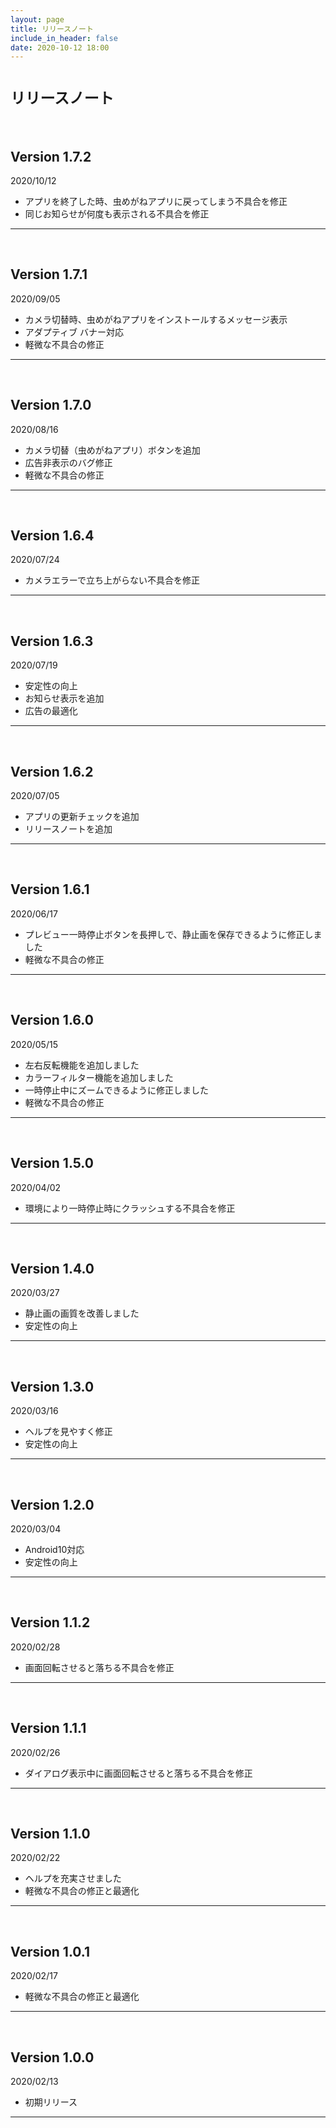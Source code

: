 ```yaml
---
layout: page
title: リリースノート
include_in_header: false
date: 2020-10-12 18:00
---
```


# `リリースノート`
<br>

## **Version 1.7.2**
2020/10/12
- アプリを終了した時、虫めがねアプリに戻ってしまう不具合を修正
- 同じお知らせが何度も表示される不具合を修正
---
<br>

## **Version 1.7.1**
2020/09/05
- カメラ切替時、虫めがねアプリをインストールするメッセージ表示
- アダプティブ バナー対応
- 軽微な不具合の修正
---
<br>

## **Version 1.7.0**
2020/08/16
- カメラ切替（虫めがねアプリ）ボタンを追加
- 広告非表示のバグ修正
- 軽微な不具合の修正
---
<br>

## **Version 1.6.4**
2020/07/24
- カメラエラーで立ち上がらない不具合を修正
---
<br>

## **Version 1.6.3**
2020/07/19
- 安定性の向上
- お知らせ表示を追加
- 広告の最適化
---
<br>

## **Version 1.6.2**
2020/07/05
- アプリの更新チェックを追加
- リリースノートを追加
---
<br>

## **Version 1.6.1**
2020/06/17
- プレビュー一時停止ボタンを長押しで、静止画を保存できるように修正しました
- 軽微な不具合の修正
---
<br>

## **Version 1.6.0**
2020/05/15
- 左右反転機能を追加しました
- カラーフィルター機能を追加しました
- 一時停止中にズームできるように修正しました
- 軽微な不具合の修正
---
<br>

## **Version 1.5.0**
2020/04/02
- 環境により一時停止時にクラッシュする不具合を修正
---
<br>

## **Version 1.4.0**
2020/03/27
- 静止画の画質を改善しました
- 安定性の向上
---
<br>

## **Version 1.3.0**
2020/03/16
- ヘルプを見やすく修正
- 安定性の向上
---
<br>

## **Version 1.2.0**
2020/03/04
- Android10対応
- 安定性の向上
---
<br>

## **Version 1.1.2**
2020/02/28
- 画面回転させると落ちる不具合を修正
---
<br>

## **Version 1.1.1**
2020/02/26
- ダイアログ表示中に画面回転させると落ちる不具合を修正
---
<br>

## **Version 1.1.0**
2020/02/22
- ヘルプを充実させました
- 軽微な不具合の修正と最適化
---
<br>

## **Version 1.0.1**
2020/02/17
- 軽微な不具合の修正と最適化
---
<br>

## **Version 1.0.0**
2020/02/13
- 初期リリース
---
<br>